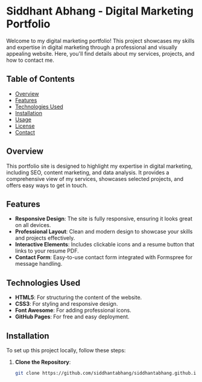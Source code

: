 # Siddhant Abhang - Digital Marketing Portfolio

Welcome to my digital marketing portfolio! This project showcases my skills and expertise in digital marketing through a professional and visually appealing website. Here, you'll find details about my services, projects, and how to contact me.

## Table of Contents

- [Overview](#overview)
- [Features](#features)
- [Technologies Used](#technologies-used)
- [Installation](#installation)
- [Usage](#usage)
- [License](#license)
- [Contact](#contact)

## Overview

This portfolio site is designed to highlight my expertise in digital marketing, including SEO, content marketing, and data analysis. It provides a comprehensive view of my services, showcases selected projects, and offers easy ways to get in touch.

## Features

- **Responsive Design**: The site is fully responsive, ensuring it looks great on all devices.
- **Professional Layout**: Clean and modern design to showcase your skills and projects effectively.
- **Interactive Elements**: Includes clickable icons and a resume button that links to your resume PDF.
- **Contact Form**: Easy-to-use contact form integrated with Formspree for message handling.

## Technologies Used

- **HTML5**: For structuring the content of the website.
- **CSS3**: For styling and responsive design.
- **Font Awesome**: For adding professional icons.
- **GitHub Pages**: For free and easy deployment.

## Installation

To set up this project locally, follow these steps:

1. **Clone the Repository**:
   ```bash
   git clone https://github.com/siddhantabhang/siddhantabhang.github.io.git
